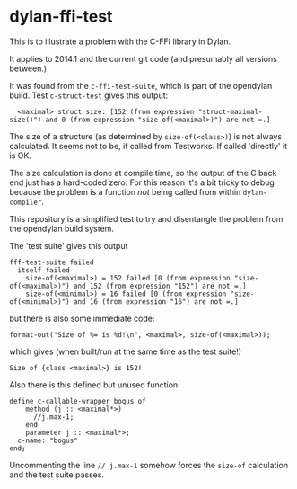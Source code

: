 # dylan-ffi-test

This is to illustrate a problem with the C-FFI library
in Dylan.

It applies to 2014.1 and the current git code (and presumably all
versions between.)

It was found from the `c-ffi-test-suite`, which is part of the
opendylan build. Test `c-struct-test` gives this output:

      <maximal> struct size: [152 (from expression "struct-maximal-size()") and 0 (from expression "size-of(<maximal>)") are not =.]

The size of a structure (as determined by `size-of(<class>)`) is not
always calculated. It seems not to be, if called from Testworks. If
called 'directly' it is OK.

The size calculation is done at compile time, so the output of the C
back end just has a hard-coded zero. For this reason it's a bit tricky
to debug because the problem is a function *not* being called from
within `dylan-compiler`.

This repository is a simplified test to try and disentangle the
problem from the opendylan build system.

The 'test suite' gives this output

    fff-test-suite failed
      itself failed
        size-of(<maximal>) = 152 failed [0 (from expression "size-of(<maximal>)") and 152 (from expression "152") are not =.]
        size-of(<minimal>) = 16 failed [0 (from expression "size-of(<minimal>)") and 16 (from expression "16") are not =.]

but there is also some immediate code:

    format-out("Size of %= is %d!\n", <maximal>, size-of(<maximal>));
	
which gives (when built/run at the same time as the test suite!)

    Size of {class <maximal>} is 152!

Also there is this defined but unused function:

	define c-callable-wrapper bogus of
		method (j :: <maximal*>) 
		  //j.max-1;
		end
		parameter j :: <maximal*>;
	  c-name: "bogus"
	end;


Uncommenting the line `// j.max-1` somehow forces the `size-of`
calculation and the test suite passes.

